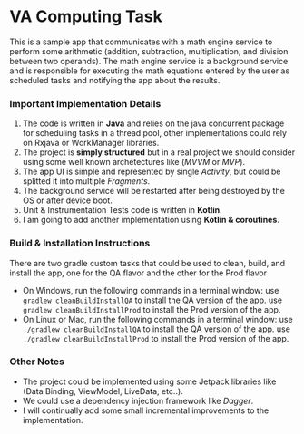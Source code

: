 # VA Computing Task
This is a sample app that communicates with a math engine service to perform some arithmetic (addition, subtraction, multiplication, and division between two operands). The math engine service is a background service and is responsible for executing the math equations entered by the user as scheduled tasks and notifying the app about the results.

### Important Implementation Details
1. The code is written in **Java** and relies on the java concurrent package for scheduling tasks in a thread pool, other implementations could rely on Rxjava or WorkManager libraries.
2. The project is **simply structured** but in a real project we should consider using some well known archetectures like (_MVVM_ or _MVP_).
3. The app UI is simple and represented by single *Activity*, but could be splitted it into multiple *Fragments*.
4. The background service will be restarted after being destroyed by the OS or after device boot.
5. Unit & Instrumentation Tests code is written in **Kotlin**.
6. I am going to add another implementation using **Kotlin & coroutines**.

### Build & Installation Instructions
There are two gradle custom tasks that could be used to clean, build, and install the app, one for the QA flavor and the other for the Prod flavor
* On Windows, run the following commands in a terminal window:
	use `gradlew cleanBuildInstallQA` to install the QA version of the app.
	use `gradlew cleanBuildInstallProd` to install the Prod version of the app.
* On Linux or Mac, run the following commands in a terminal window:
	use `./gradlew cleanBuildInstallQA` to install the QA version of the app.
	use `./gradlew cleanBuildInstallProd` to install the Prod version of the app.

### Other Notes
* The project could be implemented using some Jetpack libraries like (Data Binding, ViewModel, LiveData, etc..).
* We could use a dependency injection framework like *Dagger*.
* I will continually add some small incremental improvements to the implementation.
